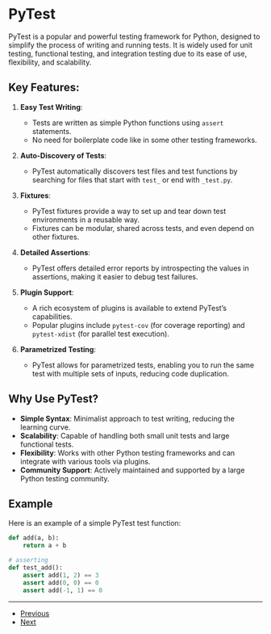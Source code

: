 # PyTest

PyTest is a popular and powerful testing framework for Python, designed to simplify the process of writing and running tests. It is widely used for unit testing, functional testing, and integration testing due to its ease of use, flexibility, and scalability.

## Key Features:

1. **Easy Test Writing**:
   - Tests are written as simple Python functions using `assert` statements.
   - No need for boilerplate code like in some other testing frameworks.

2. **Auto-Discovery of Tests**:
   - PyTest automatically discovers test files and test functions by searching for files that start with `test_` or end with `_test.py`.

3. **Fixtures**:
   - PyTest fixtures provide a way to set up and tear down test environments in a reusable way.
   - Fixtures can be modular, shared across tests, and even depend on other fixtures.

4. **Detailed Assertions**:
   - PyTest offers detailed error reports by introspecting the values in assertions, making it easier to debug test failures.

5. **Plugin Support**:
   - A rich ecosystem of plugins is available to extend PyTest’s capabilities.
   - Popular plugins include `pytest-cov` (for coverage reporting) and `pytest-xdist` (for parallel test execution).

6. **Parametrized Testing**:
   - PyTest allows for parametrized tests, enabling you to run the same test with multiple sets of inputs, reducing code duplication.

## Why Use PyTest?

- **Simple Syntax**: Minimalist approach to test writing, reducing the learning curve.
- **Scalability**: Capable of handling both small unit tests and large functional tests.
- **Flexibility**: Works with other Python testing frameworks and can integrate with various tools via plugins.
- **Community Support**: Actively maintained and supported by a large Python testing community.

## Example

Here is an example of a simple PyTest test function:

```python
def add(a, b):
    return a + b

# asserting
def test_add():
    assert add(1, 2) == 3
    assert add(0, 0) == 0
    assert add(-1, 1) == 0
```

---

- [Previous](./5-system-testing.md)
- [Next](./7-selenium.md)

